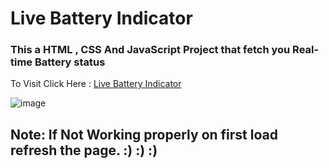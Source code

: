 # Live Battery Indicator

### This a HTML , CSS And JavaScript Project that fetch you Real-time Battery status



To  Visit Click Here : <a href="https://shubham996633.github.io/Live_Battery_Indicator/">Live Battery Indicator</a>

![image](https://user-images.githubusercontent.com/65014926/182369361-459c9943-8aac-4d70-b5c5-b4a5fa711820.png)







## Note: If Not Working properly on first load refresh the page. :) :) :)
